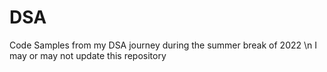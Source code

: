 # DSA
Code Samples from my DSA journey during the summer break of 2022 \n
I may or may not update this repository 
